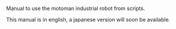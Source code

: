 Manual to use the motoman industrial robot from scripts.

This manual is in english, a japanese version will soon be available.